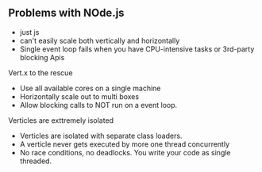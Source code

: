 
## Problems with NOde.js
- just js
- can't easily scale both vertically and horizontally
- Single event loop fails when you have CPU-intensive tasks or 3rd-party blocking Apis

Vert.x to the rescue
- Use all available cores on a single machine
- Horizontally scale out to multi boxes
- Allow blocking calls to NOT run on a event loop.

Verticles are exttremely isolated
- Verticles are isolated with separate class loaders.
- A verticle never gets executed by more one thread concurrently
- No race conditions, no deadlocks. You write your code as single threaded.

